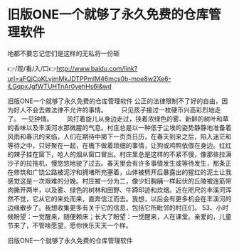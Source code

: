# 旧版ONE一个就够了永久免费的仓库管理软件
地都不要忘记您们是这样的无私将一份砸

👉/观/看/入/口👉http://www.baidu.com/link?url=aFQjCpKLyjmMkJDTPPmIM46mcs0b-moe8w2Xe6-iLGqpxJgfWTUHTnAr0yehHs6i&wd

旧版ONE一个就够了永久免费的仓库管理软件		公正的法律限制不了好的自由，因为好人不会去做法律不允许的事情。
　　只见孩子接过一枚硬币兴高彩烈地走了。
		一见钟情。
　　风打着旋儿从身边走过，挟着浓绿色的雾、新鲜的树叶和草的香味以及丰溪河水那微腥的气息。村庄总是以一种低于尘埃的姿势静静地准备着风雨和春汛的来临，人们在期待中揭下一页页日历，在春天到来之后，陷入迷茫和等待之中，只好聚在一起，在檐下做着琐细的事情，让狗或鸡鸭依偎在身边。红红的辣子挂在窗下，呛人的烟从窗口冒出。村庄里总是这样的不紧不慢，像那些拉满沙子的拉拖机，慢悠悠地驶了过去。春天里会有许多事情发生或等待发生，那条正在修筑和广饶公路被泥泞和拥堵所充塞着，山体被劈开后暴露出的猩红的泥土让我感觉这是一次艰难的分娩。村庄被一分为二，像少妇胸脯一样起伏的丘陵被连筋带肉撕开两半，以及雾、绿色的树林和田野、牛蹄印迹和炊烟。近在咫尺的丰溪河浑然不觉，它从它的来处而来，直奔信江而去。我想，以后会有更多机会在丰溪河的边缘散步了。我想收集更多有关于它的信息，包括它所毗邻的村庄们。
		53、小时候盼望：一觉醒来，随便赖床；长大了盼望：一觉醒来，人在课堂。亲爱的，儿童节来了，不管啥愿望，愿你快乐天天一个样。

旧版ONE一个就够了永久免费的仓库管理软件
